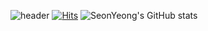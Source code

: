 ![header](https://capsule-render.vercel.app/api?type=wave&color=auto&height=300&section=header&text=Hello!&fontSize=80&animation=fadeIn)
[![Hits](https://hits.seeyoufarm.com/api/count/incr/badge.svg?url=https%3A%2F%2Fgithub.com%2Fsunyeongan&count_bg=%2379C83D&title_bg=%23555555&icon=&icon_color=%23E7E7E7&title=hits&edge_flat=false)](https://hits.seeyoufarm.com)
![SeonYeong's GitHub stats](https://github-readme-stats.vercel.app/api?username=sunyeongan&show_icons=true&theme=radical)
